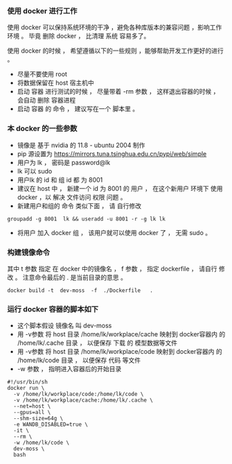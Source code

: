 ### 使用 docker 进行工作

使用 docker 可以保持系统环境的干净 ，避免各种库版本的兼容问题 ，影响工作环境 。 毕竟 删除 docker ， 比清理 系统 容易多了。

使用 docker 的时候 ， 希望遵循以下的一些规则 ，能够帮助开发工作更好的进行 。

* 尽量不要使用 root
* 将数据保留在 host 宿主机中 
* 启动 容器 进行测试的时候 ， 尽量带着 -rm 参数 ， 这样退出容器的时候 ， 会自动 删除 容器进程
* 启动 容器 的 命令 ， 建议写在一个 脚本里 。


### 本 docker 的一些参数

* 镜像是 基于 nvidia 的 11.8 - ubuntu 2004 制作
* pip 源设置为 https://mirrors.tuna.tsinghua.edu.cn/pypi/web/simple
* 用户为  lk ， 密码是 password@lk
* lk 可以 sudo
* 用户lk 的 id 和 组 id 都 为 8001 
* 建议在 host 中 ， 新建一个 id 为 8001 的 用户 ， 在这个新用户 环境下 使用 docker ，以 解决 文件访问 权限 问题 。
* 新建用户和组的 命令 类似下面 ， 请 自行修改
```
groupadd -g 8001  lk && useradd -u 8001 -r -g lk lk 
```
* 将用户 加入 docker 组 ， 该用户就可以使用 docker 了 ， 无需 sudo 。

### 构建镜像命令 

其中 t 参数 指定 在 docker 中的镜像名 ， f 参数 ， 指定 dockerfile ， 请自行 修改 。 注意命令最后的 .  是当前目录的意思 。

```
docker build -t  dev-moss  -f  ./Dockerfile   .
```

### 运行 docker 容器的脚本如下 
* 这个脚本假设 镜像名 叫 dev-moss
* 用 -v参数 将 host 目录 /home/lk/workplace/cache 映射到 docker容器内 的 /home/lk/.cache  目录 ， 以便保存 下载 的 模型数据等文件 
* 用 -v参数 将 host 目录 /home/lk/workplace/code 映射到 docker容器内 的 /home/lk/code  目录 ， 以便保存 代码 等文件 
* -w 参数 ， 指明进入容器后的开始目录 

```
#!/usr/bin/sh
docker run \
  -v /home/lk/workplace/code:/home/lk/code \
  -v /home/lk/workplace/cache:/home/lk/.cache \
  --net=host \
  --gpus=all \
  --shm-size=64g \
  -e WANDB_DISABLED=true \
  -it \
  --rm \
  -w /home/lk/code \
  dev-moss \
  bash
```


